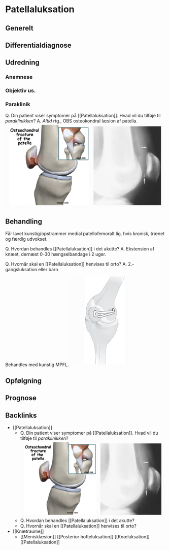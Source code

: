 # Patellaluksation
## Generelt


## Differentialdiagnose


## Udredning
### Anamnese

### Objektiv us.

### Paraklinik
Q. Din patient viser symptomer på [[Patellaluksation]]. Hvad vil du tilføje til *paraklinikken*? 
A. *Altid* rtg., OBS osteokondral læsion af patella.
![](BearImages/179E7EDE-7710-4D23-AC10-87F5F8DEB2CD-15618-00001EA45DFB5BCA/F27A95E2-41E1-45A3-ACF2-8E9BD9D5D653.png)

## Behandling
Får lavet kunstig/opstrammer medial patellofemoralt lig. hvis kronisk, trænet og færdig udvokset.

Q. Hvordan behandles [[Patellaluksation]] i det akutte?
A. Ekstension af knæet, dernæst 0-30 hængselbandage i 2 uger.

Q. Hvornår skal en [[Patellaluksation]] henvises til orto?
A. 2.-gangsluksation eller barn

Behandles med kunstig MPFL.
![](BearImages/38E79CF5-5983-479E-AE07-0E89E5581F73-15618-00001EB2CAD65C8D/3D3DEE4D-78B6-4AF9-80BA-CB12DA124DA0.png)


## Opfølgning


## Prognose
 
## Backlinks
* [[Patellaluksation]]
	* Q. Din patient viser symptomer på [[Patellaluksation]]. Hvad vil du tilføje til *paraklinikken*? 
![](BearImages/179E7EDE-7710-4D23-AC10-87F5F8DEB2CD-15618-00001EA45DFB5BCA/F27A95E2-41E1-45A3-ACF2-8E9BD9D5D653.png)
	* Q. Hvordan behandles [[Patellaluksation]] i det akutte?
	* Q. Hvornår skal en [[Patellaluksation]] henvises til orto?
* [[Knætraume]]
	* [[Menisklæsion]]
[[Posterior hofteluksation]]
[[Knæluksation]]
[[Patellaluksation]]

<!-- #anki/tag/med/Orto #anki/deck/Medicine -->

<!-- {BearID:918769A3-0378-4AB3-BFFF-B7DC42EB48C4-7151-000014428436DC6F} -->
